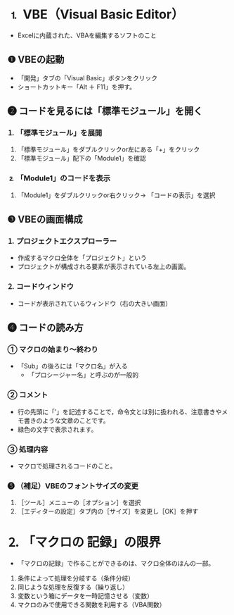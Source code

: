# ⒈ VBE（Visual Basic Editor）
- Excelに内蔵された、VBAを編集するソフトのこと

## ❶ VBEの起動
- 「開発」タブの「Visual Basic」ボタンをクリック
- ショートカットキー「Alt ＋ F11」を押す。
## ❷ コードを見るには「標準モジュール」を開く

### ⒈ 「標準モジュール」を展開
1. 「標準モジュール」をダブルクリックor左にある「+」をクリック
2. 「標準モジュール」配下の「Module1」を確認

### ⒉ 「Module1」のコードを表示
1. 「Module1」をダブルクリックor右クリック→ 「コードの表示」を選択

## ❸ VBEの画面構成
### ⒈ プロジェクトエクスプローラー
- 作成するマクロ全体を「プロジェクト」という
- プロジェクトが構成される要素が表示されている左上の画面。

### ⒉ コードウィンドウ
- コードが表示されているウィンドウ（右の大きい画面）

## ❹ コードの読み方
### ① マクロの始まり〜終わり
- 「Sub」の後ろには「マクロ名」が入る
    - 「プロシージャー名」と呼ぶのが一般的

### ② コメント
- 行の先頭に「’」を記述することで，命令文とは別に扱われる、注意書きやメモ書きのような文章のことです。
- 緑色の文字で表示されます。

### ③ 処理内容
- マクロで処理されるコードのこと。

### ❺ （補足）VBEのフォントサイズの変更
1. ［ツール］メニューの［オプション］を選択
2. ［エディターの設定］タブ内の［サイズ］を変更し［OK］を押す

# ⒉ 「マクロの 記録」の限界
- 「マクロの記録」で作ることができるのは、マクロ全体のほんの一部。
1. 条件によって処理を分岐する（条件分岐）
2. 同じような処理を反復する（繰り返し）
3. 変数という箱にデータを一時記憶させる（変数）
4. マクロのみで使用できる関数を利用する（VBA関数）
